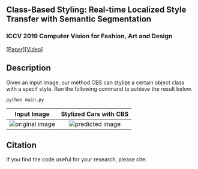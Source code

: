 ## Class-Based Styling: Real-time Localized Style Transfer with Semantic Segmentation
### ICCV 2019 Computer Vision for Fashion, Art and Design 
[[Paper]]()[[Video]](https://www.youtube.com/watch?v=A_SwsM7Ox5M)

## Description
Given an input image, our method CBS can stylize a certain object class with a specif style. Run
the following command to achieve the result below.

```
python main.py 
```


Input Image          |  Stylized Cars with CBS
:-------------------------:|:-------------------------:
![original image](results/gt_image.png) |  ![predicted image](results/pred_image.png)


## Citation 
If you find the code useful for your research, please cite:

